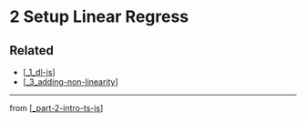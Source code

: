 # 2 Setup Linear Regress

## Related
- [[_1_dl-js]]
- [[_3_adding-non-linearity]]
---
from [[_part-2-intro-ts-js]]

[//begin]: # "Autogenerated link references for markdown compatibility"
[_1_dl-js]: ../../Part-1-Basic-Concepts/1_dl-js/_1_dl-js.md "1 DL and JS"
[_3_adding-non-linearity]: ../3_adding-non-linearity/_3_adding-non-linearity.md "_3_adding-non-linearity"
[_part-2-intro-ts-js]: ../_part-2-intro-ts-js.md "Part 2 Intro TS JS"
[//end]: # "Autogenerated link references"